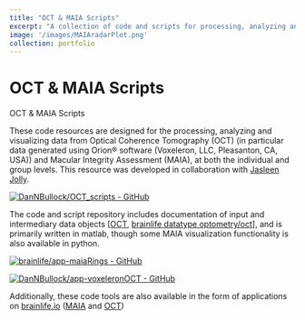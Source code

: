 ```yaml
---
title: "OCT & MAIA Scripts"
excerpt: "A collection of code and scripts for processing, analyzing and visualizing data from Optical Coherence Tomography (OCT) and Macular Integrity Assessment (MAIA), at both the individual and group levels."
image: '/images/MAIAradarPlot.png'
collection: portfolio
---
```


# OCT & MAIA Scripts
OCT & MAIA Scripts



These code resources are designed for the processing, analyzing and visualizing data from Optical Coherence Tomography (OCT) (in particular data generated using Orion® software (Voxeleron, LLC, Pleasanton, CA, USA)) and Macular Integrity Assessment (MAIA), at both the individual and group levels.  This resource was developed in collaboration with [Jasleen Jolly](https://www.neuroscience.ox.ac.uk/research-directory/jasleen-jolly).

<p style="text-align:center">

<a href='https://github.com/DanNBullock/OCT_scripts'><img src='https://gh-card.dev/repos/DanNBullock/OCT_scripts.svg' alt='DanNBullock/OCT_scripts - GitHub'></a>

</p>



The code and script repository includes documentation of input and intermediary data objects [[OCT](https://github.com/DanNBullock/OCT_scripts/blob/master/OCTcode/convertToSubject.md), [brainlife datatype optometry/oct](https://brainlife.io/datatype/5ebe0bbbb969982124072325/readme)], and is primarily written in matlab, though some MAIA visualization functionality is also available in python.
<p style="text-align:center">

<a href='https://github.com/brainlife/app-maiaRings'><img src='https://gh-card.dev/repos/brainlife/app-maiaRings.svg' alt='brainlife/app-maiaRings - GitHub'></a>

<a href='https://github.com/DanNBullock/app-voxeleronOCTs'><img src='https://gh-card.dev/repos/DanNBullock/app-voxeleronOCT.svg' alt='DanNBullock/app-voxeleronOCT - GitHub'></a>

</p>

Additionally, these code tools are also available in the form of applications on [brainlife.io](https://brainlife.io/)
([MAIA](https://brainlife.io/app/605b9143edebf0f4fdd2a7cc) and [OCT](https://brainlife.io/app/5ec4646f41ba118064f44d41)) 

